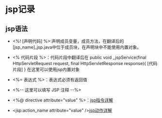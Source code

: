 # jsp记录

## jsp语法

- <%! [声明代码] %>:声明成员变量，成员方法，在翻译后的[jsp_name]_jsp.java中位于成员块，在声明块中不能使用内置对象。
- <% 代码片段 %>：代码片段中翻译后在  public void _jspService(final HttpServletRequest request, final HttpServletResponse response){
    [代码片段]
}
在这里可以使用jsp内置对象

- <%= 表达式 %>：表达式必须有返回值
- <%-- 这里可以填写 JSP 注释 --%>
- <%@ directive attribute="value" %>：[jsp指令详解](jsp指令详解.md)
- <jsp:action_name attribute="value" />[jsp动作详解](jsp动作详解.md)